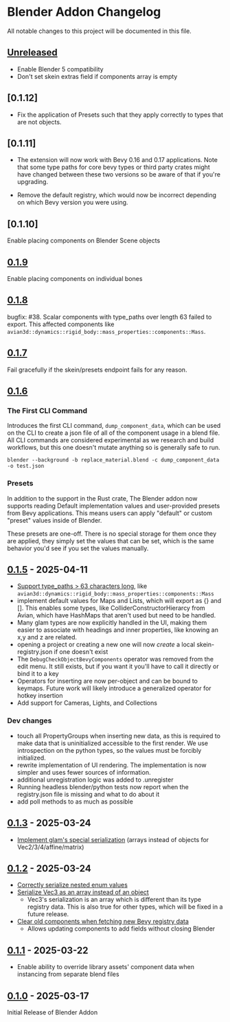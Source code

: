 # Blender Addon Changelog

All notable changes to this project will be documented in this file.

## [Unreleased]

- Enable Blender 5 compatibility
- Don't set skein extras field if components array is empty

## [0.1.12]

- Fix the application of Presets such that they apply correctly to types that are not objects.

## [0.1.11]

- The extension will now work with Bevy 0.16 and 0.17 applications.
  Note that some type paths for core bevy types or third party crates might have changed between these two versions so be aware of that if you're upgrading.

- Remove the default registry, which would now be incorrect depending on which Bevy version you were using.

## [0.1.10]

Enable placing components on Blender Scene objects

## [0.1.9]

Enable placing components on individual bones

## [0.1.8]

bugfix: #38. Scalar components with type_paths over length 63 failed to export. This affected components like `avian3d::dynamics::rigid_body::mass_properties::components::Mass`.

## [0.1.7]

Fail gracefully if the skein/presets endpoint fails for any reason.

## [0.1.6]

### The First CLI Command

Introduces the first CLI command, `dump_component_data`, which can be used on the CLI to create a json file of all of the component usage in a blend file. All CLI commands are considered experimental as we research and build workflows, but this one doesn't mutate anything so is generally safe to run.

```
blender --background -b replace_material.blend -c dump_component_data -o test.json
```

### Presets

In addition to the support in the Rust crate, The Blender addon now supports reading Default implementation values and user-provided presets from Bevy applications. This means users can apply "default" or custom "preset" values inside of Blender.

These presets are one-off. There is no special storage for them once they are applied, they simply set the values that can be set, which is the same behavior you'd see if you set the values manually.

## [0.1.5] - 2025-04-11

- [Support type_paths > 63 characters long](https://github.com/rust-adventure/skein/issues/1), like `avian3d::dynamics::rigid_body::mass_properties::components::Mass`
- implement default values for Maps and Lists, which will export as {} and []. This enables some types, like ColliderConstructorHierarcy from Avian, which have HashMaps that aren't used but need to be handled.
- Many glam types are now explicitly handled in the UI, making them easier to associate with headings and inner properties, like knowing an x,y and z are related.
- opening a project or creating a new one will now _create_ a local skein-registry.json if one doesn't exist
- The `DebugCheckObjectBevyComponents` operator was removed from the edit menu. It still exists, but if you want it you'll have to call it directly or bind it to a key
- Operators for inserting are now per-object and can be bound to keymaps. Future work will likely introduce a generalized operator for hotkey insertion
- Add support for Cameras, Lights, and Collections

### Dev changes

- touch all PropertyGroups when inserting new data, as this is required to make data that is uninitialized accessible to the first render. We use introspection on the python types, so the values must be forcibly initialized.
- rewrite implementation of UI rendering. The implementation is now simpler and uses fewer sources of information.
- additional unregistration logic was added to .unregister
- Running headless blender/python tests now report when the registry.json file is missing and what to do about it
- add poll methods to as much as possible

## [0.1.3] - 2025-03-24

- [Implement glam's special serialization](https://github.com/rust-adventure/skein/issues/4) (arrays instead of objects for Vec2/3/4/affine/matrix)

## [0.1.2] - 2025-03-24

- [Correctly serialize nested enum values](https://github.com/rust-adventure/skein/issues/6)
- [Serialize Vec3 as an array instead of an object](https://github.com/rust-adventure/skein/issues/4)
  - Vec3's serialization is an array which is different than its type registry data. This is also true for other types, which will be fixed in a future release.
- [Clear old components when fetching new Bevy registry data](https://github.com/rust-adventure/skein/issues/7)
  - Allows updating components to add fields without closing Blender

## [0.1.1] - 2025-03-22

- Enable ability to override library assets' component data when instancing from separate blend files

## [0.1.0] - 2025-03-17

Initial Release of Blender Addon

[unreleased]: https://github.com/rust-adventure/skein/compare/blender-v0.1.9...HEAD
[0.1.9]: https://github.com/rust-adventure/skein/compare/blender-v0.1.8...blender-v0.1.9
[0.1.8]: https://github.com/rust-adventure/skein/compare/blender-v0.1.7...blender-v0.1.8
[0.1.7]: https://github.com/rust-adventure/skein/compare/blender-v0.1.6...blender-v0.1.7
[0.1.6]: https://github.com/rust-adventure/skein/compare/blender-v0.1.5...blender-v0.1.6
[0.1.5]: https://github.com/rust-adventure/skein/compare/blender-v0.1.3...blender-v0.1.5
[0.1.3]: https://github.com/rust-adventure/skein/compare/blender-v0.1.2...blender-v0.1.3
[0.1.2]: https://github.com/rust-adventure/skein/compare/blender-v0.1.1...blender-v0.1.2
[0.1.1]: https://github.com/rust-adventure/skein/compare/blender-v0.1.0...blender-v0.1.1
[0.1.0]: https://github.com/rust-adventure/skein/releases/tag/blender-v0.1.0
